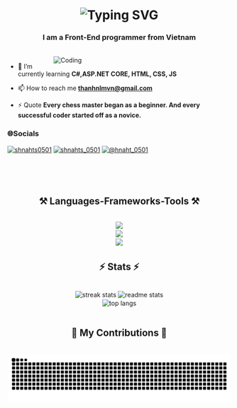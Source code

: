 <h1 align="center">
<img src="https://readme-typing-svg.herokuapp.com?font=Roboto+Slab&weight=800&size=35&duration=2000&pause=1000&center=true&vCenter=true&random=false&width=500&height=70&lines=Hi+There%F0%9F%91%8B!;I'm+Th%C3%A0nh+Nguy%E1%BB%85n;U+can+call+me+Hnaht+(nah~)" alt="Typing SVG" />
</h1>
<h3 align="center">I am a Front-End programmer from Vietnam</h3>
<br>

<img align="right" alt="Coding" width="400" src="https://i.pinimg.com/originals/e4/26/70/e426702edf874b181aced1e2fa5c6cde.gif">

- 🌱 I’m currently learning **C#,ASP.NET CORE, HTML, CSS, JS**

- 📫 How to reach me **thanhnlmvn@gmail.com**

- ⚡ Quote **Every chess master began as a beginner. And every successful coder started off as a novice.**

<h3>🌐Socials</h3>
<a href="https://fb.com/shnahts0501" target="blank"><img align="center" src="https://raw.githubusercontent.com/rahuldkjain/github-profile-readme-generator/master/src/images/icons/Social/facebook.svg" alt="shnahts0501" height="30" width="40" /></a>
<a href="https://instagram.com/shnahts_0501" target="blank"><img align="center" src="https://raw.githubusercontent.com/rahuldkjain/github-profile-readme-generator/master/src/images/icons/Social/instagram.svg" alt="shnahts_0501" height="30" width="40" /></a>
<a href="https://www.youtube.com/@hnaht_0501" target="blank"><img align="center" src="https://raw.githubusercontent.com/rahuldkjain/github-profile-readme-generator/master/src/images/icons/Social/youtube.svg" alt="@hnaht_0501" height="30" width="40" /></a>
</p>

<br>
<br>
<br>

<h2 align="center">⚒️ Languages-Frameworks-Tools ⚒️</h2>
<br/>
<div align="center">
    <img src="https://skillicons.dev/icons?i=cs,html,css,js" />
    <br>
    <img src="https://skillicons.dev/icons?i=bootstrap,dotnet" />
    <br>
    <img src="https://skillicons.dev/icons?i=vscode,notion,git,github,azure,discord" />
    <br>

<h2 align="center">⚡ Stats ⚡</h2>
<br>
<div align=center>
  <img width=390 src="https://github-readme-streak-stats.herokuapp.com/?user=thanhnlmvn&count_private=true&theme=react&border_radius=10" alt="streak stats"/>
  <img width=390 src="https://github-readme-stats.vercel.app/api?username=thanhnlmvn&count_private=true&show_icons=true&theme=react&rank_icon=github&border_radius=10" alt="readme stats" />
  <br/>
  <img width=325 align="center" src="https://github-readme-stats.vercel.app/api/top-langs?username=thanhnlmvn&hide=HTML&langs_count=8&layout=compact&theme=react&border_radius=10&size_weight=0.5&count_weight=0.5&exclude_repo=github-readme-stats" alt="top langs" />
</div>
<br>
<div align="center">
  <h2>🐍 My Contributions 🐍</h2>
  <br>
  <img alt="snake eating my contributions" src="https://raw.githubusercontent.com/thanhnlmvn/thanhnlmvn/output/github-contribution-grid-snake.svg" />
  
  <br/><br/><br/>
</div>



